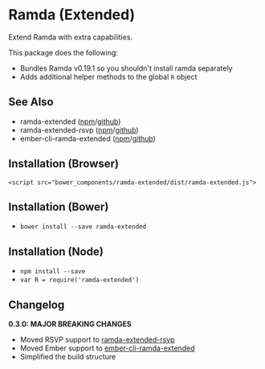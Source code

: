# Ramda (Extended)
Extend Ramda with extra capabilities.

This package does the following:

* Bundles Ramda v0.19.1 so you shouldn't install ramda separately
* Adds additional helper methods to the global `R` object

## See Also

* ramda-extended ([npm](https://www.npmjs.com/package/ramda-extended)/[github](https://github.com/mediasuitenz/ramda-extended))
* ramda-extended-rsvp ([npm](https://www.npmjs.com/package/ramda-extended-rsvp)/[github](https://github.com/mediasuitenz/ramda-extended-rsvp))
* ember-cli-ramda-extended ([npm](https://www.npmjs.com/package/ember-cli-ramda-extended)/[github](https://github.com/mediasuitenz/ember-cli-ramda-extended))


## Installation (Browser)

`<script src="bower_components/ramda-extended/dist/ramda-extended.js">`

## Installation (Bower)

* `bower install --save ramda-extended`

## Installation (Node)

* `npm install --save`
* `var R = require('ramda-extended')`


## Changelog

**0.3.0: MAJOR BREAKING CHANGES**

* Moved RSVP support to [ramda-extended-rsvp](https://github.com/mediasuitenz/ramda-extended-rsvp)
* Moved Ember support to [ember-cli-ramda-extended](https://github.com/mediasuitenz/ember-cli-ramda-extended)
* Simplified the build structure
